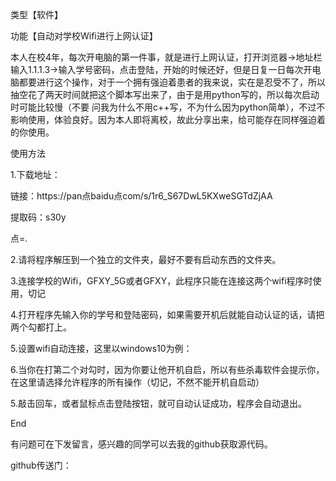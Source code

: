 类型【软件】

功能【自动对学校Wifi进行上网认证】

本人在校4年，每次开电脑的第一件事，就是进行上网认证，打开浏览器->地址栏输入1.1.1.3->输入学号密码，点击登陆，开始的时候还好，但是日复一日每次开电脑都要进行这个操作，对于一个拥有强迫着患者的我来说，实在是忍受不了，所以抽空花了两天时间就把这个脚本写出来了，由于是用python写的，所以每次启动时可能比较慢（不要 问我为什么不用c++写，不为什么因为python简单），不过不影响使用，体验良好。因为本人即将离校，故此分享出来，给可能存在同样强迫着的你使用。



使用方法

1.下载地址：

链接：https://pan点baidu点com/s/1r6_S67DwL5KXweSGTdZjAA 

提取码：s30y

点=.

2.请将程序解压到一个独立的文件夹，最好不要有启动东西的文件夹。

3.连接学校的Wifi，GFXY_5G或者GFXY，此程序只能在连接这两个wifi程序时使用，切记

4.打开程序先输入你的学号和登陆密码，如果需要开机后就能自动认证的话，请把两个勾都打上。





5.设置wifi自动连接，这里以windows10为例：



6.当你在打第二个对勾时，因为你要让他开机自启，所以有些杀毒软件会提示你，在这里请选择允许程序的所有操作（切记，不然不能开机自启动）



5.敲击回车，或者鼠标点击登陆按钮，就可自动认证成功，程序会自动退出。



End



有问题可在下发留言，感兴趣的同学可以去我的github获取源代码。

github传送门：

